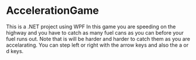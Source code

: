 # AccelerationGame
This is a .NET project using WPF
In this game you are speeding on the highway and you have to catch as many fuel cans as you can before your fuel runs out.
Note that is will be harder and harder to catch them as you are accelarating.
You can step left or right with the arrow keys and also the a or d keys.
